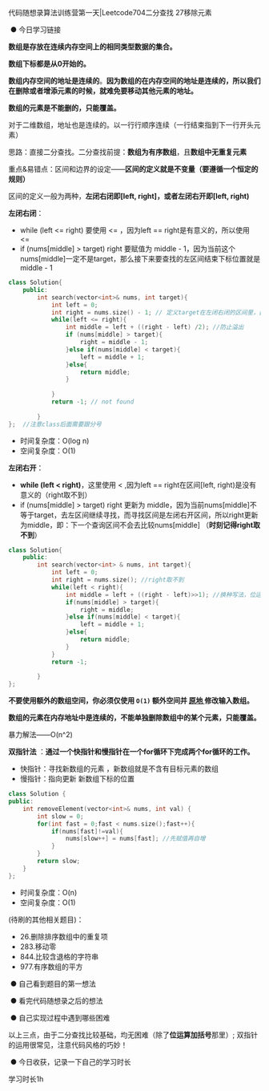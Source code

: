 代码随想录算法训练营第一天|Leetcode704二分查找 27移除元素

​                ● 今日学习链接

[代码随想录]: https://programmercarl.com/%E6%95%B0%E7%BB%84%E7%90%86%E8%AE%BA%E5%9F%BA%E7%A1%80.html

**数组是存放在连续内存空间上的相同类型数据的集合。**

**数组下标都是从0开始的。**

**数组内存空间的地址是连续的**。**因为数组的在内存空间的地址是连续的，所以我们在删除或者增添元素的时候，就难免要移动其他元素的地址。**

**数组的元素是不能删的，只能覆盖。**

对于二维数组，地址也是连续的。以一行行顺序连续（一行结束指到下一行开头元素）



[Leetcode704二分查找]: https://leetcode.cn/problems/binary-search/

思路：直接二分查找。二分查找前提：**数组为有序数组**，且**数组中无重复元素**

重点&易错点：区间和边界的设定——**区间的定义就是不变量（要遵循一个恒定的规则）**

区间的定义一般为两种，**左闭右闭即[left, right]，或者左闭右开即[left, right)**

**左闭右闭**：

- while (left <= right) 要使用 <= ，因为left == right是有意义的，所以使用 <=
- if (nums[middle] > target) right 要赋值为 middle - 1，因为当前这个nums[middle]一定不是target，那么接下来要查找的左区间结束下标位置就是 middle - 1

```c++
class Solution{
    public:
    	int search(vector<int>& nums, int target){
            int left = 0;
            int right = nums.size() - 1; // 定义target在左闭右闭的区间里，[left, right]
            while(left <= right){
                int middle = left + ((right - left) /2); //防止溢出
                if (nums[middle] > target){
                    right = middle - 1;
                }else if(nums[middle] < target){
                    left = middle + 1;
                }else{
                    return middle;
                }
                
            }
            return -1; // not found
            
        }
};	//注意class后面需要跟分号
```

- 时间复杂度：O(log n)
- 空间复杂度：O(1)



**左闭右开**：

- **while (left < right)**，这里使用 < ,因为left == right在区间[left, right)是没有意义的（right取不到）
- if (nums[middle] > target) right 更新为 middle，因为当前nums[middle]不等于target，去左区间继续寻找，而寻找区间是左闭右开区间，所以right更新为middle，即：下一个查询区间不会去比较nums[middle]  （**时刻记得right取不到**）

```cpp
class Solution{
    public:
    	int search(vector<int> & nums, int target){
            int left = 0;
            int right = nums.size(); //right取不到
            while(left < right){
                int middle = left + ((right - left)>>1); //换种写法，位运算  注意一定要加上括号！！！
                if(nums[middle] > target){
                    right = middle;
                }else if(nums[middle] < target){
                    left = middle + 1;
                }else{
                    return middle;
                }
            }
            return -1;
            
        }
};
```



[27移除元素]: https://leetcode.cn/problems/remove-element/	""

**不要使用额外的数组空间，你必须仅使用 `O(1)` 额外空间并 [原地 ](https://baike.baidu.com/item/原地算法)修改输入数组。**

**数组的元素在内存地址中是连续的，不能单独删除数组中的某个元素，只能覆盖。**

暴力解法——O(n^2)

**双指针法** ：**通过一个快指针和慢指针在一个for循环下完成两个for循环的工作。**

- 快指针：寻找新数组的元素 ，新数组就是不含有目标元素的数组
- 慢指针：指向更新 新数组下标的位置



```c++
class Solution {
public:
    int removeElement(vector<int>& nums, int val) {
		int slow = 0;
        for(int fast = 0;fast < nums.size();fast++){
            if(nums[fast]!=val){
                nums[slow++] = nums[fast]; //先赋值再自增
            }
        }
        return slow;
    }
};
```

- 时间复杂度：O(n)
- 空间复杂度：O(1)





(待刷的其他相关题目)：

- 26.删除排序数组中的重复项
- 283.移动零
- 844.比较含退格的字符串
- 977.有序数组的平方









​                ● 自己看到题目的第一想法

​                ● 看完代码随想录之后的想法 

​                ● 自己实现过程中遇到哪些困难 

以上三点，由于二分查找比较基础，均无困难（除了**位运算加括号**那里）; 双指针的运用很常见，注意代码风格的巧妙！

​                ● 今日收获，记录一下自己的学习时长

学习时长1h